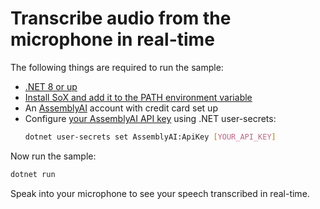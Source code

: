 ﻿# Transcribe audio from the microphone in real-time

The following things are required to run the sample:
* [.NET 8 or up](https://dotnet.microsoft.com/en-us/download)
* [Install SoX and add it to the PATH environment variable](https://sourceforge.net/projects/sox/)
* An [AssemblyAI](https://www.assemblyai.com/dashboard/signup) account with credit card set up
* Configure [your AssemblyAI API key](https://www.assemblyai.com/app/account) using .NET user-secrets:
  ```bash
  dotnet user-secrets set AssemblyAI:ApiKey [YOUR_API_KEY]
  ```
  
Now run the sample:

```bash
dotnet run
```

Speak into your microphone to see your speech transcribed in real-time.